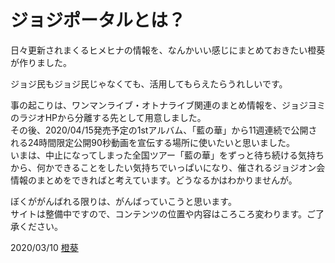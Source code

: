 # ジョジポータルとは？
日々更新されまくるヒメヒナの情報を、なんかいい感じにまとめておきたい橙葵が作りました。  

ジョジ民もジョジ民じゃなくても、活用してもらえたらうれしいです。  

事の起こりは、ワンマンライブ・オトナライブ関連のまとめ情報を、ジョジヨミのラジオHPから分離する先として用意しました。  
その後、2020/04/15発売予定の1stアルバム、「藍の華」から11週連続で公開される24時間限定公開90秒動画を宣伝する場所に使いたいと思いました。  
いまは、中止になってしまった全国ツアー「藍の華」をずっと待ち続ける気持ちから、何かできることをしたい気持ちでいっぱいになり、催されるジョジオン会情報のまとめをできればと考えています。どうなるかはわかりませんが。  

ぼくががんばれる限りは、がんばっていこうと思います。  
サイトは整備中ですので、コンテンツの位置や内容はころころ変わります。ご了承ください。

2020/03/10 [橙葵](https://twitter.com/touki_1513)
